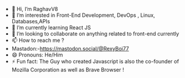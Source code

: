 - 👋 Hi, I’m RaghavV8
- 👀 I’m interested in Front-End Development, DevOps , Linux, Databases,APIs
- 🌱 I’m currently learning React JS
- 💞️ I’m looking to collaborate on anything related to front-end currently
- 📫 How to reach me ?
- Mastadon:-https://mastodon.social/@RexyBoi77
- 😄 Pronouns: He/Him
- ⚡ Fun fact: The Guy who created Javascript is also the co-founder of Mozilla Corporation as well as Brave Browser !

<!---
RaghavV8/RaghavV8 is a ✨ special ✨ repository because its `README.md` (this file) appears on your GitHub profile.
You can click the Preview link to take a look at your changes.
--->
